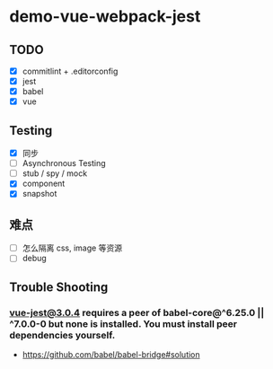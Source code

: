 # demo-vue-webpack-jest

## TODO
- [x] commitlint + .editorconfig
- [x] jest
- [x] babel
- [x] vue

## Testing
- [x] 同步
- [ ] Asynchronous Testing
- [ ] stub / spy / mock
- [x] component
- [x] snapshot

## 难点
- [ ] 怎么隔离 css, image 等资源
- [ ] debug

## Trouble Shooting

### vue-jest@3.0.4 requires a peer of babel-core@^6.25.0 || ^7.0.0-0 but none is installed. You must install peer dependencies yourself.
* https://github.com/babel/babel-bridge#solution
